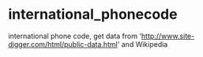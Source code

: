 international_phonecode
=======================

international phone code, get data from 'http://www.site-digger.com/html/public-data.html' and Wikipedia
